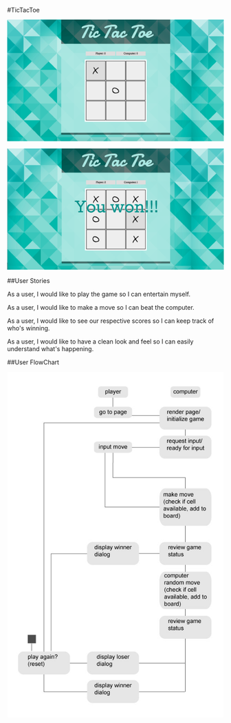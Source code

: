 #TicTacToe

![Game View](screenshot.png)

![Game View 2](screenshot2.png)

##User Stories

As a user, I would like to play the game so I can entertain myself.

As a user, I would like to make a move so I can beat the computer.

As a user, I would like to see our respective scores so I can keep track of who's winning.

As a user, I would like to have a clean look and feel so I can easily understand what's happening.

##User FlowChart

![Flowchart](flowchart.jpg)
